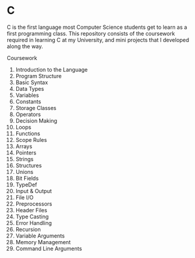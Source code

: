 # C
C is the first language most Computer Science students get to learn as a first programming class. This repository consists of the coursework required in learning C at my University, and mini projects that I developed along the way. 

Coursework
1. Introduction to the Language
2. Program Structure
3. Basic Syntax
4. Data Types
5. Variables
6. Constants
7. Storage Classes
8. Operators
9. Decision Making
10. Loops
11. Functions
12. Scope Rules
13. Arrays
14. Pointers
15. Strings
16. Structures
17. Unions
18. Bit Fields
19. TypeDef
20. Input & Output
21. File I/O
22. Preprocessors
23. Header Files
24. Type Casting
25. Error Handling
26. Recursion
27. Variable Arguments
28. Memory Management
29. Command Line Arguments
